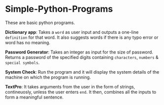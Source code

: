# Simple-Python-Programs
These are basic python programs.

**Dictionary app**: Takes a `word` as user input and outputs a one-line `definition` for that word. It also suggests words if there is any typo error or word has no meaning.

**Password Generator**: Takes an integer as input for the size of password. Returns a password of the specified digits containing `characters`, `numbers` & `special symbols`.

**System Check**: Run the program and it will display the system details of the machine on which the program is running.

**TextPro**: It takes arguments from the user in the form of strings, contineuosly, unless the user enters `end`. It then, combines all the inputs to form a meaningful sentence.
